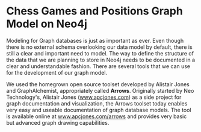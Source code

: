 #  Chess Games and Positions Graph Model on Neo4j

Modeling for Graph databases is just as important as ever. Even though there is no external schema overlooking our data model by default, 
there is still a clear and important need to model. 
The way to define the structure of the data that we are planning to store in Neo4j needs to be documented in a clear and 
understandable fashion. There are several tools that we can use for the development of our graph model. 

We used the homegrown open source toolset developed by Alistair Jones and GraphAlchemist, 
appropriately called <b>Arrows</b>. Originally started by Neo Technology's, Alistair Jones (www.apcjones.com) as a side project for graph documentation and visualization, the Arrows toolset today enables very easy and useable documentation of graph database models. 
The tool is available online at www.apcjones.com/arrows and provides very basic but advanced graph drawing capabilities.
